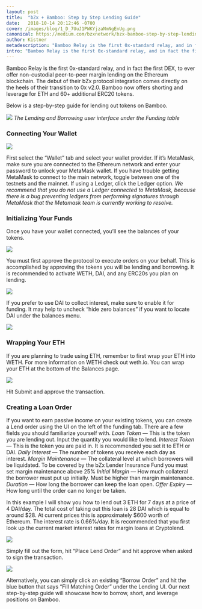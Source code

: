```yaml
---
layout: post
title:  "bZx + Bamboo: Step by Step Lending Guide"
date:   2018-10-14 20:12:46 -0700
cover: /images/blog/1_D_7UuJ1PWKYjzaNmNgEnUg.png
canonical: https://medium.com/bzxnetwork/bzx-bamboo-step-by-step-lending-guide-aad9206512cd
author: Kistner
metadescription: "Bamboo Relay is the first 0x-standard relay, and in fact the first DEX, to ever offer non-custodial peer-to-peer margin lending on the Ethereum blockchain. The debut of their bZx protocol integration comes directly on the heels of their transition to 0x v2.0. "
intro: "Bamboo Relay is the first 0x-standard relay, and in fact the first DEX, to ever offer non-custodial peer-to-peer margin lending on the Ethereum blockchain. The debut of their bZx protocol integration comes directly on the heels of their transition to 0x v2.0. "
---
```

Bamboo Relay is the first 0x-standard relay, and in fact the first DEX, to ever offer non-custodial peer-to-peer margin lending on the Ethereum blockchain. The debut of their bZx protocol integration comes directly on the heels of their transition to 0x v2.0. Bamboo now offers shorting and leverage for ETH and 60+ additional ERC20 tokens.

Below is a step-by-step guide for lending out tokens on Bamboo.

![](/images/blog/0_g_qm-L2Lf-QOQurk.png)
_The Lending and Borrowing user interface under the Funding table_  

### Connecting Your Wallet

![](/images/blog/0_OAB3VtEz06trMSh5.png)

First select the “Wallet” tab and select your wallet provider. If it’s MetaMask, make sure you are connected to the Ethereum network and enter your password to unlock your MetaMask wallet. If you have trouble getting MetaMask to connect to the main network, toggle between one of the testnets and the mainnet. If using a Ledger, click the Ledger option. *We recommend that you do not use a Ledger connected to MetaMask, because there is a bug preventing ledgers from performing signatures through MetaMask that the Metamask team is currently working to resolve.*

### Initializing Your Funds

Once you have your wallet connected, you’ll see the balances of your tokens.

![](/images/blog/0_5D5EC1_Tey6sQM2y.png)

You must first approve the protocol to execute orders on your behalf. This is accomplished by approving the tokens you will be lending and borrowing. It is recommended to activate WETH, DAI, and any ERC20s you plan on lending.

![](/images/blog/0_89SvZxqso3oiYv4-.png)

If you prefer to use DAI to collect interest, make sure to enable it for funding. It may help to uncheck “hide zero balances” if you want to locate DAI under the balances menu.

![](/images/blog/0_RRvJ1atHLmMF_YBZ.png)

### Wrapping Your ETH

If you are planning to trade using ETH, remember to first wrap your ETH into WETH. For more information on WETH check out weth.io. You can wrap your ETH at the bottom of the Balances page.

![](/images/blog/0_xt_Pu22QYH6UNMYe.png)

Hit Submit and approve the transaction.

### Creating a Loan Order

If you want to earn passive income on your existing tokens, you can create a Lend order using the UI on the left of the funding tab. There are a few fields you should familiarize yourself with.
*Loan Token* — This is the token you are lending out. Input the quantity you would like to lend.
*Interest Token* — This is the token you are paid in. It is recommended you set it to ETH or DAI.
*Daily Interest* — The number of tokens you receive each day as interest.
*Margin Maintenance* — The collateral level at which borrowers will be liquidated. To be covered by the bZx Lender Insurance Fund you must set margin maintenance above 25%
*Initial Margin* — How much collateral the borrower must put up initially. Must be higher than margin maintenance.
*Duration* — How long the borrower can keep the loan open.
*Offer Expiry* — How long until the order can no longer be taken.

In this example I will show you how to lend out 3 ETH for 7 days at a price of 4 DAI/day. The total cost of taking out this loan is 28 DAI which is equal to around $28. At current prices this is approximately $600 worth of Ethereum. The interest rate is 0.66%/day. It is recommended that you first look up the current market interest rates for margin loans at Cryptolend.

![](/images/blog/0_yBPH3e9MVomFjAAU.png)

Simply fill out the form, hit “Place Lend Order” and hit approve when asked to sign the transaction.

![](/images/blog/0_-UvIa8PhsVGuF1IC.png)

Alternatively, you can simply click an existing “Borrow Order” and hit the blue button that says “Fill Matching Order” under the Lending UI.
Our next step-by-step guide will showcase how to borrow, short, and leverage positions on Bamboo.

